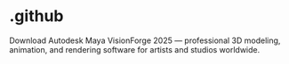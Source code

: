 # .github
Download Autodesk Maya VisionForge 2025 — professional 3D modeling, animation, and rendering software for artists and studios worldwide.
